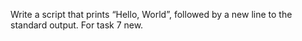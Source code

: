Write a script that prints “Hello, World”, followed by a new line to the standard output. For task 7 new.

